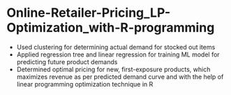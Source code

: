 # Online-Retailer-Pricing_LP-Optimization_with-R-programming
- Used clustering for determining actual demand for stocked out items
- Applied regression tree and linear regression for training ML model for predicting future product demands
- Determined optimal pricing for new, first-exposure products, which maximizes revenue as per predicted demand curve and with the help of linear programming optimization technique in R
